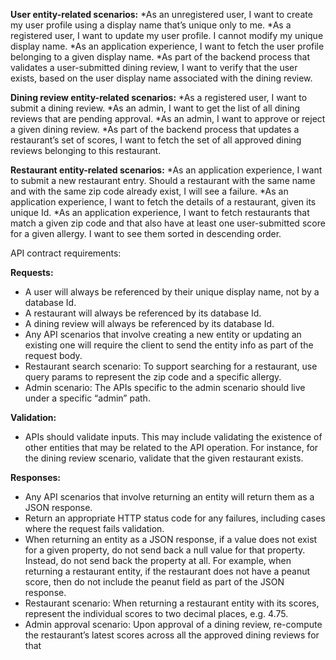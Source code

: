 **User entity-related scenarios:**
*As an unregistered user, I want to create my user profile using a display name that’s unique only to me.
*As a registered user, I want to update my user profile. I cannot modify my unique display name.
*As an application experience, I want to fetch the user profile belonging to a given display name.
*As part of the backend process that validates a user-submitted dining review, I want to verify that the user exists, based on the user display name associated with the dining review.

**Dining review entity-related scenarios:**
*As a registered user, I want to submit a dining review.
*As an admin, I want to get the list of all dining reviews that are pending approval.
*As an admin, I want to approve or reject a given dining review.
*As part of the backend process that updates a restaurant’s set of scores, I want to fetch the set of all approved dining reviews belonging to this restaurant.

**Restaurant entity-related scenarios:**
*As an application experience, I want to submit a new restaurant entry. Should a restaurant with the same name and with the same zip code already exist, I will see a failure.
*As an application experience, I want to fetch the details of a restaurant, given its unique Id.
*As an application experience, I want to fetch restaurants that match a given zip code and that also have at least one user-submitted score for a given allergy. I want to see them sorted in descending order.


API contract requirements:

**Requests:**
* A user will always be referenced by their unique display name, not by a database Id.
* A restaurant will always be referenced by its database Id.
* A dining review will always be referenced by its database Id.
* Any API scenarios that involve creating a new entity or updating an existing one will require the client to send the entity info as part of the request body.
* Restaurant search scenario: To support searching for a restaurant, use query params to represent the zip code and a specific allergy.
* Admin scenario: The APIs specific to the admin scenario should live under a specific “admin” path.

**Validation:**
* APIs should validate inputs. This may include validating the existence of other entities that may be related to the API operation. For instance, for the dining review scenario, validate that the given restaurant exists.

**Responses:**
* Any API scenarios that involve returning an entity will return them as a JSON response.
* Return an appropriate HTTP status code for any failures, including cases where the request fails validation.
* When returning an entity as a JSON response, if a value does not exist for a given property, do not send back a null value for that property. Instead, do not send back the property at all. For example, when returning a restaurant entity, if the restaurant does not have a peanut score, then do not include the peanut field as part of the JSON response.
* Restaurant scenario: When returning a restaurant entity with its scores, represent the individual scores to two decimal places, e.g. 4.75.
* Admin approval scenario: Upon approval of a dining review, re-compute the restaurant’s latest scores across all the approved dining reviews for that
